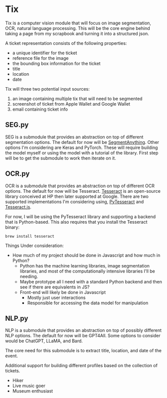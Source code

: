 # Tix

Tix is a computer vision module that will focus on image segmentation, OCR, natural language processing.
This will be the core engine behind taking a page from my scrapbook and turning it into a structured json.

A ticket representation consists of the following properties:

- a unique identifier for the ticket
- reference file for the image
- the bounding box information for the ticket
- title
- location
- date

Tix will three two potential input sources:

1. an image containing multiple tix that will need to be segmented
2. screenshot of ticket from Apple Wallet and Google Wallet
3. email containing ticket info

## SEG.py

SEG is a submodule that provides an abstraction on top of different segmentation options. The default for now will be [SegmentAnything](https://github.com/facebookresearch/segment-anything).
Other options I'm considering are Keras and PyTorch. These will require building the model myself or using the model with a tutorial of the library. First step will be to get the submodule to work then iterate on it.

## OCR.py

OCR is a submodule that provides an abstraction on top of different OCR options. The default for now will be Tesseract.
[Tesseract](https://github.com/tesseract-ocr/tesseract) is an open-source library conceived at HP then later supported at Google.
There are two supported implementations I'm considering using, [PyTesseract](https://github.com/madmaze/pytesseract) and [Tesseract.js](https://github.com/naptha/tesseract.js).

For now, I will be using the PyTesseract library and supporting a backend that is Python-based. This also requires that you install the Tesseract binary:

`brew install tesseract`

Things Under consideration:

- How much of my project should be done in Javascript and how much in Python?
  - Python has the machine learning libraries, image segmentation libraries, and most of the computationally intensive libraries I'll be needing.
  - Maybe prototype all I need with a standard Python backend and then see if there are equivalents in JS?
  - Front-end will likely be done in Javascript
    - Mostly just user interactions
    - Responsible for accessing the data model for manipulation

## NLP.py

NLP is a submodule that provides an abstraction on top of possibly different NLP options. The default for now will be GPT4All. Some options to consider would be ChatGPT, LLaMA, and Bard.

The core need for this submodule is to extract title, location, and date of the event. 

Additional support for building different profiles based on the collection of tickets.

- Hiker
- Live music goer
- Museum enthusiast
